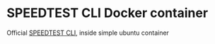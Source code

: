 # SPEEDTEST CLI Docker container

Official [SPEEDTEST CLI](https://www.speedtest.net/apps/cli), inside simple ubuntu container